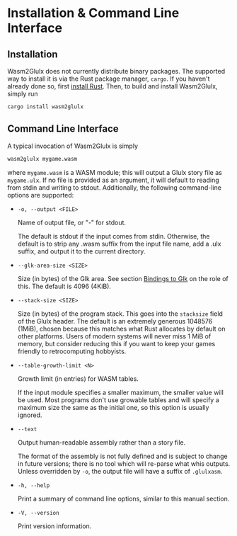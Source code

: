 # Installation & Command Line Interface

## Installation

Wasm2Glulx does not currently distribute binary packages. The supported way to
install it is via the Rust package manager, `cargo`. If you haven't already done
so, first [install Rust](https://www.rust-lang.org/tools/install). Then, to build
and install Wasm2Glulx, simply run

```sh
cargo install wasm2glulx
```

## Command Line Interface

A typical invocation of Wasm2Glulx is simply

```sh
wasm2glulx mygame.wasm
```

where `mygame.wasm` is a WASM module; this will output a Glulx story file as
`mygame.ulx`. If no file is provided as an argument, it will default to reading
from stdin and writing to stdout. Additionally, the following command-line options
are supported:

* `-o, --output <FILE>`
    
  Name of output file, or "-" for stdout.

  The default is stdout if the input comes from stdin.
  Otherwise, the default is to strip any .wasm suffix from the
  input file name, add a .ulx suffix, and output it to the
  current directory.

* `--glk-area-size <SIZE>`

  Size (in bytes) of the Glk area. See section [Bindings to Glk](glk.md) on the
  role of this. The default is 4096 (4KiB).

* `--stack-size <SIZE>`

  Size (in bytes) of the program stack. This goes into the `stacksize` field of
  the Glulx header. The default is an extremely generous 1048576 (1MiB), chosen
  because this matches what Rust allocates by default on other platforms. Users
  of modern systems will never miss 1 MiB of memory, but consider reducing this
  if you want to keep your games friendly to retrocomputing hobbyists.

* `--table-growth-limit <N>`

  Growth limit (in entries) for WASM tables.

  If the input module specifies a smaller maximum, the smaller value will be
  used. Most programs don't use growable tables and will specify a maximum size
  the same as the initial one, so this option is usually ignored.

* `--text`

  Output human-readable assembly rather than a story file.

  The format of the assembly is not fully defined and is subject to change in
  future versions; there is no tool which will re-parse what whis outputs.
  Unless overridden by `-o`, the output file will have a suffix of `.glulxasm`.

* `-h, --help`

  Print a summary of command line options, similar to this manual section.

* `-V, --version`

  Print version information.